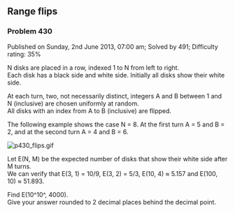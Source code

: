 Range flips
-----------

### Problem 430

Published on Sunday, 2nd June 2013, 07:00 am; Solved by 491; Difficulty
rating: 35%

N disks are placed in a row, indexed 1 to N from left to right.\
 Each disk has a black side and white side. Initially all disks show
their white side.

At each turn, two, not necessarily distinct, integers A and B between 1
and N (inclusive) are chosen uniformly at random.\
 All disks with an index from A to B (inclusive) are flipped.

The following example shows the case N = 8. At the first turn A = 5 and
B = 2, and at the second turn A = 4 and B = 6.

![p430\_flips.gif](project/images/p430_flips.gif)

Let E(N, M) be the expected number of disks that show their white side
after M turns.\
 We can verify that E(3, 1) = 10/9, E(3, 2) = 5/3, E(10, 4) ≈ 5.157 and
E(100, 10) ≈ 51.893.

Find E(10^10^, 4000).\
 Give your answer rounded to 2 decimal places behind the decimal point.
